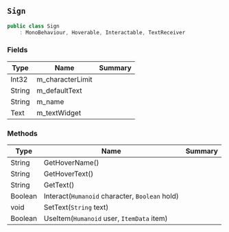 ## `Sign`

```csharp
public class Sign
    : MonoBehaviour, Hoverable, Interactable, TextReceiver

```

### Fields

| Type | Name | Summary | 
| --- | --- | --- | 
| Int32 | m_characterLimit |  | 
| String | m_defaultText |  | 
| String | m_name |  | 
| Text | m_textWidget |  | 


### Methods

| Type | Name | Summary | 
| --- | --- | --- | 
| String | GetHoverName() |  | 
| String | GetHoverText() |  | 
| String | GetText() |  | 
| Boolean | Interact(`Humanoid` character, `Boolean` hold) |  | 
| void | SetText(`String` text) |  | 
| Boolean | UseItem(`Humanoid` user, `ItemData` item) |  | 


